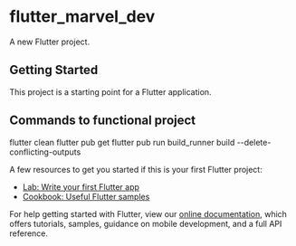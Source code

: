 # flutter_marvel_dev

A new Flutter project.

## Getting Started

This project is a starting point for a Flutter application.

## Commands to functional project
flutter clean
flutter pub get
flutter pub run  build_runner build --delete-conflicting-outputs

A few resources to get you started if this is your first Flutter project:

- [Lab: Write your first Flutter app](https://flutter.dev/docs/get-started/codelab)
- [Cookbook: Useful Flutter samples](https://flutter.dev/docs/cookbook)

For help getting started with Flutter, view our
[online documentation](https://flutter.dev/docs), which offers tutorials,
samples, guidance on mobile development, and a full API reference.
